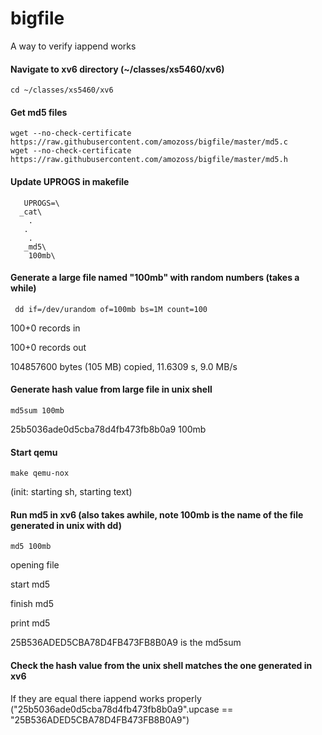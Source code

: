 bigfile
=======

A way to verify iappend works
#### Navigate to xv6 directory (~/classes/xs5460/xv6) 
    cd ~/classes/xs5460/xv6
    
#### Get md5 files
    wget --no-check-certificate https://raw.githubusercontent.com/amozoss/bigfile/master/md5.c
    wget --no-check-certificate https://raw.githubusercontent.com/amozoss/bigfile/master/md5.h

#### Update UPROGS in makefile
       UPROGS=\
      _cat\
        .
       .
        .
       _md5\
        100mb\


#### Generate a large file named "100mb" with random numbers (takes a while)
     dd if=/dev/urandom of=100mb bs=1M count=100
      
100+0 records in

100+0 records out

104857600 bytes (105 MB) copied, 11.6309 s, 9.0 MB/s


#### Generate hash value from large file in unix shell
    md5sum 100mb
    
 25b5036ade0d5cba78d4fb473fb8b0a9  100mb 
      
#### Start qemu
    make qemu-nox

(init: starting sh, starting text)
#### Run md5 in xv6 (also takes awhile, note 100mb is the name of the file generated in unix with dd)
    md5 100mb
        
 opening file
 
 start md5
 
 finish md5
 
 print md5
 
 25B536ADED5CBA78D4FB473FB8B0A9 is the md5sum

#### Check the hash value from the unix shell matches the one generated in xv6
If they are equal there iappend works properly 
("25b5036ade0d5cba78d4fb473fb8b0a9".upcase == "25B536ADED5CBA78D4FB473FB8B0A9")
